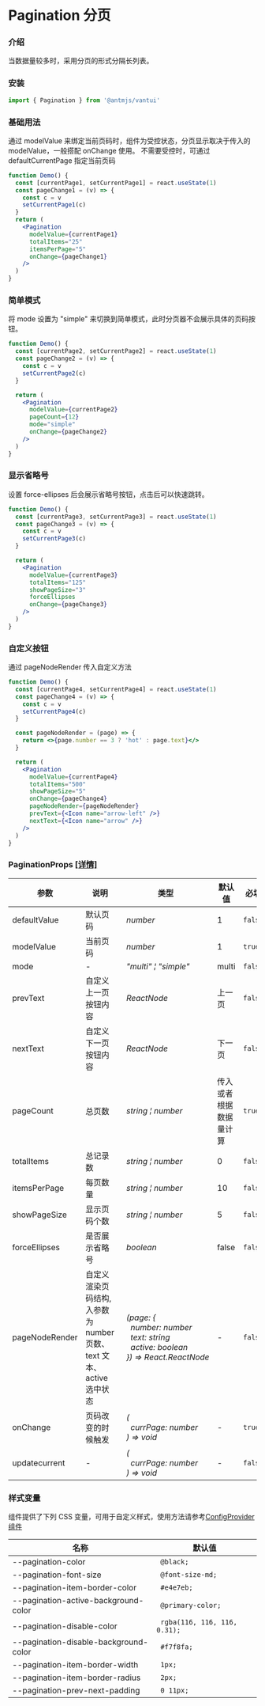 # Pagination 分页

### 介绍

当数据量较多时，采用分页的形式分隔长列表。

### 安装

```javascript
import { Pagination } from '@antmjs/vantui'
```

### 基础用法

通过 modelValue 来绑定当前页码时，组件为受控状态，分页显示取决于传入的 modelValue，一般搭配 onChange 使用。
不需要受控时，可通过 defaultCurrentPage 指定当前页码

```jsx
function Demo() {
  const [currentPage1, setCurrentPage1] = react.useState(1)
  const pageChange1 = (v) => {
    const c = v
    setCurrentPage1(c)
  }
  return (
    <Pagination
      modelValue={currentPage1}
      totalItems="25"
      itemsPerPage="5"
      onChange={pageChange1}
    />
  )
}
```

### 简单模式

将 mode 设置为 "simple" 来切换到简单模式，此时分页器不会展示具体的页码按钮。

```jsx
function Demo() {
  const [currentPage2, setCurrentPage2] = react.useState(1)
  const pageChange2 = (v) => {
    const c = v
    setCurrentPage2(c)
  }

  return (
    <Pagination
      modelValue={currentPage2}
      pageCount={12}
      mode="simple"
      onChange={pageChange2}
    />
  )
}
```

### 显示省略号

设置 force-ellipses 后会展示省略号按钮，点击后可以快速跳转。

```jsx
function Demo() {
  const [currentPage3, setCurrentPage3] = react.useState(1)
  const pageChange3 = (v) => {
    const c = v
    setCurrentPage3(c)
  }

  return (
    <Pagination
      modelValue={currentPage3}
      totalItems="125"
      showPageSize="3"
      forceEllipses
      onChange={pageChange3}
    />
  )
}
```

### 自定义按钮

通过 pageNodeRender 传入自定义方法

```jsx
function Demo() {
  const [currentPage4, setCurrentPage4] = react.useState(1)
  const pageChange4 = (v) => {
    const c = v
    setCurrentPage4(c)
  }

  const pageNodeRender = (page) => {
    return <>{page.number == 3 ? 'hot' : page.text}</>
  }

  return (
    <Pagination
      modelValue={currentPage4}
      totalItems="500"
      showPageSize="5"
      onChange={pageChange4}
      pageNodeRender={pageNodeRender}
      prevText={<Icon name="arrow-left" />}
      nextText={<Icon name="arrow" />}
    />
  )
}
```

### PaginationProps [[详情]](https://github.com/AntmJS/vantui/tree/main/packages/vantui/types/pagination.d.ts)

| 参数           | 说明                                                                  | 类型                                                                                                                                                                                                                            | 默认值                 | 必填    |
| -------------- | --------------------------------------------------------------------- | ------------------------------------------------------------------------------------------------------------------------------------------------------------------------------------------------------------------------------- | ---------------------- | ------- |
| defaultValue   | 默认页码                                                              | _&nbsp;&nbsp;number<br/>_                                                                                                                                                                                                       | 1                      | `false` |
| modelValue     | 当前页码                                                              | _&nbsp;&nbsp;number<br/>_                                                                                                                                                                                                       | 1                      | `true`  |
| mode           | -                                                                     | _&nbsp;&nbsp;"multi"&nbsp;&brvbar;&nbsp;"simple"<br/>_                                                                                                                                                                          | multi                  | `false` |
| prevText       | 自定义上一页按钮内容                                                  | _&nbsp;&nbsp;ReactNode<br/>_                                                                                                                                                                                                    | 上一页                 | `false` |
| nextText       | 自定义下一页按钮内容                                                  | _&nbsp;&nbsp;ReactNode<br/>_                                                                                                                                                                                                    | 下一页                 | `false` |
| pageCount      | 总页数                                                                | _&nbsp;&nbsp;string&nbsp;&brvbar;&nbsp;number<br/>_                                                                                                                                                                             | 传入或者根据数据量计算 | `true`  |
| totalItems     | 总记录数                                                              | _&nbsp;&nbsp;string&nbsp;&brvbar;&nbsp;number<br/>_                                                                                                                                                                             | 0                      | `false` |
| itemsPerPage   | 每页数量                                                              | _&nbsp;&nbsp;string&nbsp;&brvbar;&nbsp;number<br/>_                                                                                                                                                                             | 10                     | `false` |
| showPageSize   | 显示页码个数                                                          | _&nbsp;&nbsp;string&nbsp;&brvbar;&nbsp;number<br/>_                                                                                                                                                                             | 5                      | `false` |
| forceEllipses  | 是否展示省略号                                                        | _&nbsp;&nbsp;boolean<br/>_                                                                                                                                                                                                      | false                  | `false` |
| pageNodeRender | 自定义渲染页码结构, 入参数为 number 页数、text 文本、 active 选中状态 | _&nbsp;&nbsp;(page:&nbsp;{<br/>&nbsp;&nbsp;&nbsp;&nbsp;number:&nbsp;number<br/>&nbsp;&nbsp;&nbsp;&nbsp;text:&nbsp;string<br/>&nbsp;&nbsp;&nbsp;&nbsp;active:&nbsp;boolean<br/>&nbsp;&nbsp;})&nbsp;=>&nbsp;React.ReactNode<br/>_ | -                      | `false` |
| onChange       | 页码改变的时候触发                                                    | _&nbsp;&nbsp;(<br/>&nbsp;&nbsp;&nbsp;&nbsp;currPage:&nbsp;number<br/>&nbsp;&nbsp;)&nbsp;=>&nbsp;void<br/>_                                                                                                                      | -                      | `true`  |
| updatecurrent  | -                                                                     | _&nbsp;&nbsp;(<br/>&nbsp;&nbsp;&nbsp;&nbsp;currPage:&nbsp;number<br/>&nbsp;&nbsp;)&nbsp;=>&nbsp;void<br/>_                                                                                                                      | -                      | `false` |

### 样式变量

组件提供了下列 CSS 变量，可用于自定义样式，使用方法请参考[ConfigProvider 组件](https://antmjs.github.io/vantui/#/config-provider)

| 名称                                  | 默认值                        |
| ------------------------------------- | ----------------------------- |
| --pagination-color                    | ` @black;`                    |
| --pagination-font-size                | ` @font-size-md;`             |
| --pagination-item-border-color        | ` #e4e7eb;`                   |
| --pagination-active-background-color  | ` @primary-color;`            |
| --pagination-disable-color            | ` rgba(116, 116, 116, 0.31);` |
| --pagination-disable-background-color | ` #f7f8fa;`                   |
| --pagination-item-border-width        | ` 1px;`                       |
| --pagination-item-border-radius       | ` 2px;`                       |
| --pagination-prev-next-padding        | ` 0 11px;`                    |
